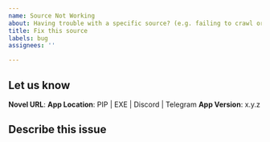 ```yaml
---
name: Source Not Working
about: Having trouble with a specific source? (e.g. failing to crawl or missing chapters or content)
title: Fix this source
labels: bug
assignees: ''

---
```


<!-- Have you searched the existing issues? -->

## Let us know

<!-- Please fill up the following information first -->

**Novel URL**:     <your novel url or query> <!-- What is your novel URL? -->
**App Location**:    PIP | EXE | Discord | Telegram <!-- Where did you find this issue? -->
**App Version**:   x.y.z  <!-- or the name of the bot -->

## Describe this issue

<!-- What is this issue about? -->

<!-- Please add some error logs or screenshots here. -->
